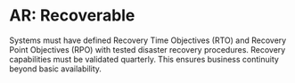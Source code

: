 # AR: Recoverable

Systems must have defined Recovery Time Objectives (RTO) and Recovery Point Objectives (RPO) with tested disaster recovery procedures. Recovery capabilities must be validated quarterly. This ensures business continuity beyond basic availability.

